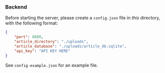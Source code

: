 ### Backend 

Before starting the server, please create a `config.json` file in *this* directory, with the following format:

```json
{
	"port": 8000,
	"article_directory": "./uploads",
	"article_database": "./uploads/article_db.sqlite",
	"api_key": "API KEY HERE"
}
```

See `config-example.json` for an example file.